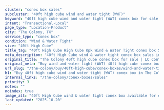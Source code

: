 ```yaml
---
cluster: "conex box sales"
subcluster: "40ft high cube wind and water tight (WWT)"
keyword: "40ft high cube wind and water tight (WWT) conex box for sale The Colony, TX"
intent: "Transactional-Local"
page_type: "Location-Product"
city: "The Colony, TX"
service_type: "conex box"
condition: "Wind & Water Tight"
size: "40ft High Cube"
title_tag: "40ft High Cube High Cube Kpk Wind & Water Tight conex box Sales in The Colony | LC Container"
meta_description: "40ft High Cube wind & water tight conex box sales in The Colony. High cube containers with extra height. Fast delivery, competitive pricing. Serving conex boxes area. Quote ID: IQN. Call (214) 524-4168 for your free quote today."
original_title: "The Colony 40ft high cube conex box for sale | LC Container"
original_meta: "Buy wind and water tight (WWT) 40ft high cube conex box sale with local delivery in The Colony, TX. LC Container — local Since 2003. Request a fast quote today."
url_slug: "/the-colony/buy/40ft-high-cube/conex-boxes/wind-and-water-tight-wwt"
h1: "Buy 40ft high cube wind and water tight (WWT) conex box in The Colony"
internal_links: "/the-colony/conex-boxes/sales"
priority: 3
notes: ""
noindex: true
image_alt: "40ft High Cube wind & water tight conex box available for delivery in The Colony"
last_updated: "2025-10-20"
---
```


<!-- TODO: Add unique city/inventory copy, images, and internal links here. -->
